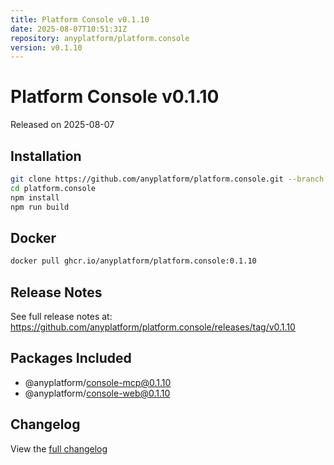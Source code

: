 ```yaml
---
title: Platform Console v0.1.10
date: 2025-08-07T10:51:31Z
repository: anyplatform/platform.console
version: v0.1.10
---
```


# Platform Console v0.1.10

Released on 2025-08-07

## Installation

```bash
git clone https://github.com/anyplatform/platform.console.git --branch v0.1.10
cd platform.console
npm install
npm run build
```

## Docker

```bash
docker pull ghcr.io/anyplatform/platform.console:0.1.10
```

## Release Notes

See full release notes at: https://github.com/anyplatform/platform.console/releases/tag/v0.1.10

## Packages Included

- @anyplatform/console-mcp@0.1.10
- @anyplatform/console-web@0.1.10

## Changelog

View the [full changelog](https://github.com/anyplatform/platform.console/compare/v0.1.10)
